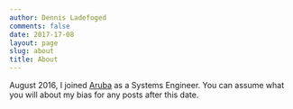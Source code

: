 ```yaml
---
author: Dennis Ladefoged
comments: false
date: 2017-17-08
layout: page
slug: about
title: About
---
```


August 2016, I joined [Aruba](http://www.arubanetworks.com/) as a Systems Engineer. You can assume what you will about my bias for any posts after this date.
